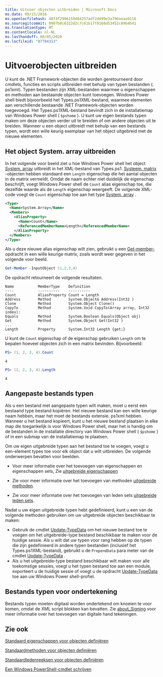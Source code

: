 ```yaml
---
title: Uitvoer objecten uitbreiden | Microsoft Docs
ms.date: 09/13/2016
ms.openlocfilehash: 48f4f2996159d84257ad72d499e3a796aeaa9116
ms.sourcegitcommit: 0907b8c6322d2c7c61b17f8168d53452c8964b41
ms.translationtype: MT
ms.contentlocale: nl-NL
ms.lasthandoff: 08/05/2020
ms.locfileid: "87784313"
---
```

# <a name="extending-output-objects"></a>Uitvoerobjecten uitbreiden

U kunt de .NET Framework-objecten die worden geretourneerd door cmdlets, functies en scripts uitbreiden met behulp van typen bestanden (. ps1xml). Typen bestanden zijn XML-bestanden waarmee u eigenschappen en methoden aan bestaande objecten kunt toevoegen. Windows Power shell biedt bijvoorbeeld het Types.ps1XML-bestand, waarmee elementen aan verschillende bestaande .NET Framework-objecten worden toegevoegd. Het Types.ps1XML-bestand bevindt zich in de installatiemap van Windows Power shell ( `$pshome` ). U kunt uw eigen bestands typen maken om deze objecten verder uit te breiden of om andere objecten uit te breiden. Wanneer u een object uitbreidt met behulp van een bestands typen, wordt een wille keurig exemplaar van het object uitgebreid met de nieuwe elementen.

## <a name="extending-the-systemarray-object"></a>Het object System. array uitbreiden

In het volgende voor beeld ziet u hoe Windows Power shell het object [System. array](/dotnet/api/System.Array) uitbreidt in het XML-bestand van Types.ps1. [Systeem. matrix](/dotnet/api/System.Array) -objecten hebben standaard een `Length` eigenschap die het aantal objecten in de matrix vermeldt. Omdat de naam echter niet duidelijk de eigenschap beschrijft, voegt Windows Power shell de `Count` alias eigenschap toe, die dezelfde waarde als de `Length` eigenschap weergeeft. De volgende XML-code voegt de `Count` eigenschap toe aan het type [System. array](/dotnet/api/System.Array) .

```xml
<Type>
  <Name>System.Array</Name>
  <Members>
    <AliasProperty>
      <Name>Count</Name>
      <ReferencedMemberName>Length</ReferencedMemberName>
    </AliasProperty>
  </Members>
</Type>

```

Als u deze nieuwe alias eigenschap wilt zien, gebruikt u een [Get-member-](/powershell/module/Microsoft.PowerShell.Utility/Get-Member) opdracht in een wille keurige matrix, zoals wordt weer gegeven in het volgende voor beeld.

```powershell
Get-Member -InputObject (1,2,3,4)
```

De opdracht retourneert de volgende resultaten.

```output
Name           MemberType    Definition
----           ----------    ----------
Count          AliasProperty Count = Length
Address        Method        System.Object& Address(Int32 )
Clone          Method        System.Object Clone()
CopyTo         Method        System.Void CopyTo(Array array, Int32 index):
Equals         Method        System.Boolean Equals(Object obj)
Get            Method        System.Object Get(Int32 )
...
Length         Property      System.Int32 Length {get;}
```

U kunt de `Count` eigenschap of de eigenschap gebruiken `Length` om te bepalen hoeveel objecten zich in een matrix bevinden. Bijvoorbeeld:

```powershell
PS> (1, 2, 3, 4).Count
```

```output
4
```

```powershell
PS> (1, 2, 3, 4).Length
```

```output
4
```

## <a name="custom-types-files"></a>Aangepaste bestands typen

Als u een bestand met aangepaste typen wilt maken, moet u eerst een bestaand type bestand kopiëren. Het nieuwe bestand kan een wille keurige naam hebben, maar het moet de bestands extensie. ps1xml hebben. Wanneer u het bestand kopieert, kunt u het nieuwe bestand plaatsen in elke map die toegankelijk is voor Windows Power shell, maar het is handig om de bestanden in de installatie directory van Windows Power shell ( `$pshome` ) of in een submap van de installatiemap te plaatsen.

Om uw eigen uitgebreide typen aan het bestand toe te voegen, voegt u een-element types toe voor elk object dat u wilt uitbreiden. De volgende onderwerpen bevatten voor beelden.

- Voor meer informatie over het toevoegen van eigenschappen en eigenschappen sets, Zie [uitgebreide eigenschappen](./extending-properties-for-objects.md)

- Zie voor meer informatie over het toevoegen van methoden [uitgebreide methoden](./defining-default-methods-for-objects.md).

- Zie voor meer informatie over het toevoegen van leden sets [uitgebreide leden sets](./defining-default-member-sets-for-objects.md).

Nadat u uw eigen uitgebreide typen hebt gedefinieerd, kunt u een van de volgende methoden gebruiken om uw uitgebreide objecten beschikbaar te maken:

- Gebruik de cmdlet [Update-TypeData](/powershell/module/Microsoft.PowerShell.Utility/Update-TypeData) om het nieuwe bestand toe te voegen om het uitgebreide-type bestand beschikbaar te maken voor de huidige sessie. Als u wilt dat uw typen voor rang hebben op de typen die zijn gedefinieerd in andere typen bestanden (inclusief het Types.ps1XML-bestand), gebruikt u de `PrependData` para meter van de cmdlet [Update-TypeData](/powershell/module/Microsoft.PowerShell.Utility/Update-TypeData) .
- Als u het uitgebreide-type bestand beschikbaar wilt maken voor alle toekomstige sessies, voegt u het typen bestand toe aan een module, exporteert u de huidige sessie of voegt u de opdracht [Update-TypeData](/powershell/module/Microsoft.PowerShell.Utility/Update-TypeData) toe aan uw Windows Power shell-profiel.

## <a name="signing-types-files"></a>Bestands typen voor ondertekening

Bestands typen moeten digitaal worden ondertekend om knoeien te voor komen, omdat de XML script blokken kan bevatten. Zie [about_Signing](/powershell/module/microsoft.powershell.core/about/about_signing) voor meer informatie over het toevoegen van digitale hand tekeningen.

## <a name="see-also"></a>Zie ook

[Standaard eigenschappen voor objecten definiëren](./extending-properties-for-objects.md)

[Standaardmethoden voor objecten definiëren](./defining-default-methods-for-objects.md)

[Standaardledenreeksen voor objecten definiëren](./defining-default-member-sets-for-objects.md)

[Een Windows PowerShell-cmdlet schrijven](./writing-a-windows-powershell-cmdlet.md)
